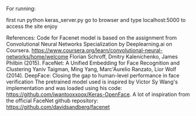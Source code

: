 For running:

first run python keras_server.py
go to browser and type localhost:5000 to access the site
enjoy

References:
Code for Facenet model is based on the assignment from Convolutional Neural Networks Specialization by Deeplearning.ai on Coursera.
https://www.coursera.org/learn/convolutional-neural-networks/home/welcome
Florian Schroff, Dmitry Kalenichenko, James Philbin (2015). FaceNet: A Unified Embedding for Face Recognition and Clustering
Yaniv Taigman, Ming Yang, Marc'Aurelio Ranzato, Lior Wolf (2014). DeepFace: Closing the gap to human-level performance in face verification
The pretrained model used is inspired by Victor Sy Wang's implementation and was loaded using his code: https://github.com/iwantooxxoox/Keras-OpenFace.
A lot of inspiration from the official FaceNet github repository: https://github.com/davidsandberg/facenet
